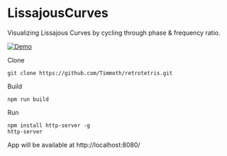 # LissajousCurves
Visualizing Lissajous Curves by cycling through phase & frequency ratio.

[![Demo](https://img.shields.io/badge/live-demo-green?style=flat-square)](https://timmoth.com/showcase/Zw_Pews3p0qIaE2qiAEQ4g)

Clone
```
git clone https://github.com/Timmoth/retrotetris.git
```
Build
```
npm run build
```
Run 
```
npm install http-server -g
http-server
```
App will be available at http://localhost:8080/
